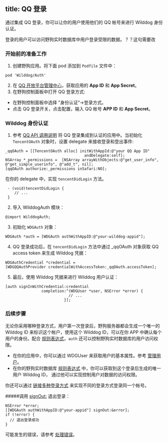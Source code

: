 title: QQ 登录
---

通过集成 QQ 登录，你可以让你的用户使用他们的 QQ 帐号来进行 Wilddog 身份认证。

登录的用户可以访问野狗实时数据库中用户登录受限的数据。？？这句需要改

### 开始前的准备工作
1. 创建野狗应用。将下面 pod 添加到 `Podfile` 文件中：
```
pod 'Wilddog/Auth'
```
2. 在 [QQ 开放平台管理中心](http://op.open.qq.com/ios_appinfov2/detail?appid=111)，获取应用的 **App ID** 和 **App Secret**。
3. 在野狗控制面板中打开 QQ 登录方式:
  * 在野狗控制面板中选择 ”身份认证“->登录方式。
  * 点击 QQ 登录开关，点击配置，输入 QQ 帐号 **APP ID** 和 **App Secret**。

### Wilddog 身份认证
1. 参考 [QQ API 调用说明](http://wiki.open.qq.com/wiki/IOS_API%E8%B0%83%E7%94%A8%E8%AF%B4%E6%98%8E) 将 QQ 登录集成到认证的应用中。当初始化 `TencentOAuth` 对象时，设置 delegate 来接收登录和登出事件:
```
_qqOAuth = [[TencentOAuth alloc] initWithAppId:@"your QQ App ID"
                                   andDelegate:self];
NSArray *_permissions =  [NSArray arrayWithObjects:@"get_user_info", @"get_simple_userinfo", @"add_t", nil];
[qqOAuth authorize:_permissions inSafari:NO];
```
在你的 delegate 中，实现 `tencentDidLogin` 方法。
```
 - (void)tencentDidLogin {
    // ...
 }
```
2. 导入 WilddogAuth 模块：
```
@import WilddogAuth;
```
3. 初始化 `WDGAuth` 对象：
```
WDGAuth *auth = [WDGAuth authWithAppID:@"your-wilddog-appid"];
```
4. QQ 登录成功后，在 `tencentDidLogin` 方法中通过 _qqOAuth 对象获取 QQ access token 来生成 Wilddog 凭据：
```
WDGAuthCredential *credential = 
[WDGQQAuthProvider credentialWithAccessToken:_qqOAuth.accessToken];
```
5. 最后，使用 Wilddog 凭据来进行 Wilddog 用户认证：
```
[auth signInWithCredential:credential
                completion:^(WDGUser *user, NSError *error) {
                            // ...
                          }];
```

### 后续步骤

无论你采用哪种登录方式，用户第一次登录后，野狗服务器都会生成一个唯一的 Wilddog ID 来标识这个帐户，使用这个 Wilddog ID，可以在你 APP 中确认每个用户的身份。配合 [规则表达式](https://z.wilddog.com/rule/quickstart)，`auth` 还可以控制野狗实时数据库的用户访问权限。

* 在你的应用中，你可以通过 WDGUser 来获取用户的基本属性。参考 [管理用户](https://aoqishen.gitbooks.io/auth/content/iOS/guides/%E7%AE%A1%E7%90%86%E7%94%A8%E6%88%B7.html)。
* 在你的野狗实时数据库 [规则表达式](https://z.wilddog.com/rule/quickstart) 中，你可以获取到这个登录后生成的唯一用户 Wilddog ID， 通过他可以实现控制用户对数据的访问权限。

你还可以通过 [链接多种登录方式](https://aoqishen.gitbooks.io/auth/content/iOS/guides/%E9%93%BE%E6%8E%A5%E5%A4%9A%E7%A7%8D%E7%99%BB%E5%BD%95%E6%96%B9%E5%BC%8F.html) 来实现不同的登录方式登录同一个帐号。

#####调用 [signOut:]() 退出登录：
```
NSError *error;
[[WDGAuth authWithAppID:@"your-appid"] signOut:&error];
if (!error) {
  // 退出登录成功
}
```
可能发生的错误，请参考 [处理错误](https://aoqishen.gitbooks.io/auth/content/iOS/guides/%E5%A4%84%E7%90%86%E9%94%99%E8%AF%AF.html)。
